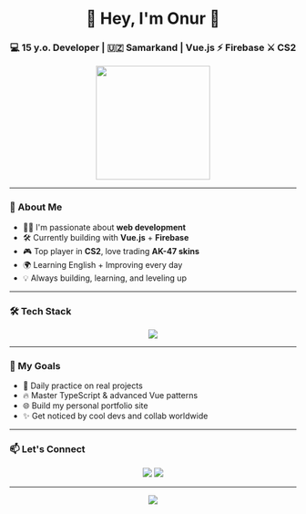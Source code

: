 <!-- WELCOME BANNER -->
<h1 align="center">🌟 Hey, I'm Onur 🌟</h1>
<h3 align="center">💻 15 y.o. Developer | 🇺🇿 Samarkand | Vue.js ⚡ Firebase ⚔️ CS2</h3>

<p align="center">
  <img src="https://media.giphy.com/media/ZVik7pBtu9dNS/giphy.gif" width="200" />
</p>

---

### 🚀 About Me

- 👨‍💻 I'm passionate about **web development**  
- 🛠 Currently building with **Vue.js** + **Firebase**  
- 🎮 Top player in **CS2**, love trading **AK-47 skins**
- 🌍 Learning English + Improving every day  
- 💡 Always building, learning, and leveling up

---

### 🛠 Tech Stack

<p align="center">
  <img src="https://skillicons.dev/icons?i=vue,firebase,js,ts,html,css,tailwind,git,github,vscode" />
</p>

---


### 🎯 My Goals

- 🔄 Daily practice on real projects  
- 🔥 Master TypeScript & advanced Vue patterns  
- 🌐 Build my personal portfolio site  
- ✨ Get noticed by cool devs and collab worldwide

---

### 📫 Let's Connect

<p align="center">
  <a href="https://t.me/onurdev"><img src="https://img.shields.io/badge/Telegram-2CA5E0?style=for-the-badge&logo=telegram&logoColor=white"/></a>
  <a href="https://github.com/onurdev"><img src="https://img.shields.io/badge/GitHub-181717?style=for-the-badge&logo=github&logoColor=white"/></a>
  <!-- Add more if you want -->
</p>

---

<p align="center">
  <img src="https://capsule-render.vercel.app/api?type=waving&color=gradient&height=120&section=footer"/>
</p>

